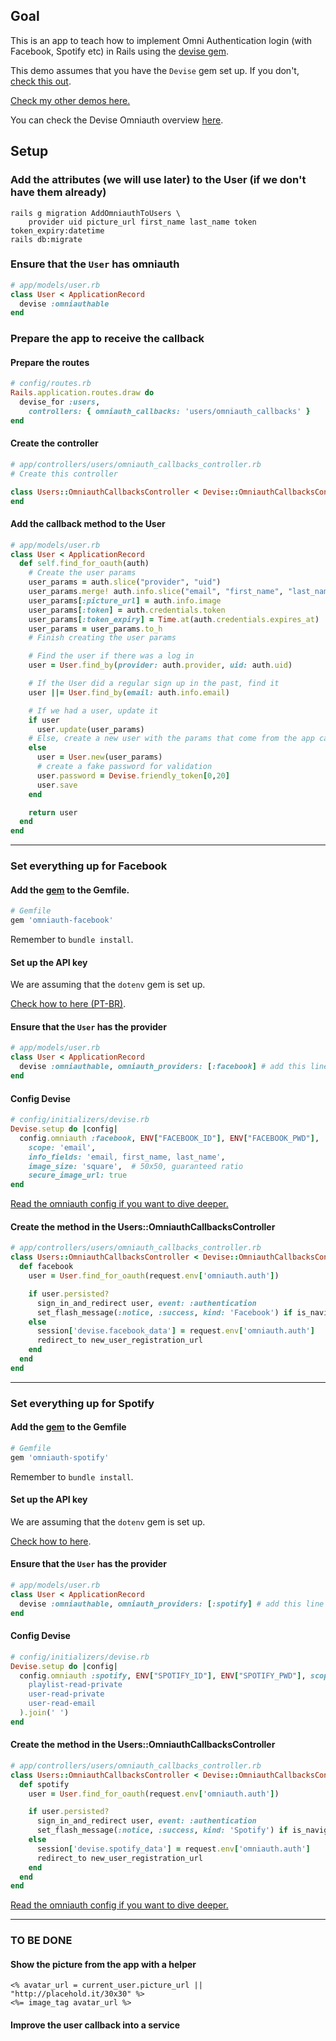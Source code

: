 ## Goal
This is an app to teach how to implement Omni Authentication login (with Facebook, Spotify etc) in Rails using the [devise gem](https://github.com/heartcombo/devise).

This demo assumes that you have the `Devise` gem set up. If you don't, [check this out](https://github.com/andrerferrer/devise-demo#goal).

[Check my other demos here.](https://github.com/andrerferrer/dedemos#devise)

You can check the Devise Omniauth overview [here](https://github.com/heartcombo/devise/wiki/OmniAuth:-Overview).

## Setup

### Add the attributes (we will use later) to the User (if we don't have them already)
```
rails g migration AddOmniauthToUsers \
    provider uid picture_url first_name last_name token token_expiry:datetime
rails db:migrate
```

### Ensure that the `User` has omniauth
```ruby
# app/models/user.rb
class User < ApplicationRecord
  devise :omniauthable
end
```

### Prepare the app to receive the callback

#### Prepare the routes
```ruby
# config/routes.rb
Rails.application.routes.draw do
  devise_for :users,
    controllers: { omniauth_callbacks: 'users/omniauth_callbacks' }
end
```

#### Create the controller
```ruby
# app/controllers/users/omniauth_callbacks_controller.rb
# Create this controller

class Users::OmniauthCallbacksController < Devise::OmniauthCallbacksController
end
```

#### Add the callback method to the User
```ruby
# app/models/user.rb
class User < ApplicationRecord
  def self.find_for_oauth(auth)
    # Create the user params
    user_params = auth.slice("provider", "uid")
    user_params.merge! auth.info.slice("email", "first_name", "last_name")
    user_params[:picture_url] = auth.info.image
    user_params[:token] = auth.credentials.token
    user_params[:token_expiry] = Time.at(auth.credentials.expires_at)
    user_params = user_params.to_h
    # Finish creating the user params

    # Find the user if there was a log in
    user = User.find_by(provider: auth.provider, uid: auth.uid)

    # If the User did a regular sign up in the past, find it
    user ||= User.find_by(email: auth.info.email)

    # If we had a user, update it
    if user
      user.update(user_params)
    # Else, create a new user with the params that come from the app callback
    else
      user = User.new(user_params)
      # create a fake password for validation
      user.password = Devise.friendly_token[0,20]
      user.save
    end

    return user
  end
end
```

---
### Set everything up for Facebook
#### Add the [gem](https://github.com/simi/omniauth-facebook#omniauth-facebook--) to the Gemfile.
```ruby
# Gemfile
gem 'omniauth-facebook'
```

Remember to `bundle install`.

#### Set up the API key

We are assuming that the `dotenv` gem is set up.

[Check how to here (PT-BR)](apps_apis/facebook/facebook.md).

#### Ensure that the `User` has the provider
```ruby
# app/models/user.rb
class User < ApplicationRecord
  devise :omniauthable, omniauth_providers: [:facebook] # add this line
end
```

#### Config Devise
```ruby
# config/initializers/devise.rb
Devise.setup do |config|
  config.omniauth :facebook, ENV["FACEBOOK_ID"], ENV["FACEBOOK_PWD"],
    scope: 'email',
    info_fields: 'email, first_name, last_name',
    image_size: 'square',  # 50x50, guaranteed ratio
    secure_image_url: true
end

```

[Read the omniauth config if you want to dive deeper.](https://github.com/simi/omniauth-facebook#configuring)

#### Create the method in the Users::OmniauthCallbacksController

```ruby
# app/controllers/users/omniauth_callbacks_controller.rb
class Users::OmniauthCallbacksController < Devise::OmniauthCallbacksController
  def facebook
    user = User.find_for_oauth(request.env['omniauth.auth'])

    if user.persisted?
      sign_in_and_redirect user, event: :authentication
      set_flash_message(:notice, :success, kind: 'Facebook') if is_navigational_format?
    else
      session['devise.facebook_data'] = request.env['omniauth.auth']
      redirect_to new_user_registration_url
    end
  end
end
```

---
### Set everything up for Spotify
#### Add the [gem](https://github.com/icoretech/omniauth-spotify#spotify-omniauth-strategy) to the Gemfile
```ruby
# Gemfile
gem 'omniauth-spotify'
```

Remember to `bundle install`.

#### Set up the API key

We are assuming that the `dotenv` gem is set up.

[Check how to here](apps_apis/spotify/spotify.md).

#### Ensure that the `User` has the provider
```ruby
# app/models/user.rb
class User < ApplicationRecord
  devise :omniauthable, omniauth_providers: [:spotify] # add this line
end
```

#### Config Devise
```ruby
# config/initializers/devise.rb
Devise.setup do |config|
  config.omniauth :spotify, ENV["SPOTIFY_ID"], ENV["SPOTIFY_PWD"], scope: %w(
    playlist-read-private
    user-read-private
    user-read-email
  ).join(' ')
end
```
#### Create the method in the Users::OmniauthCallbacksController

```ruby
# app/controllers/users/omniauth_callbacks_controller.rb
class Users::OmniauthCallbacksController < Devise::OmniauthCallbacksController
  def spotify
    user = User.find_for_oauth(request.env['omniauth.auth'])

    if user.persisted?
      sign_in_and_redirect user, event: :authentication
      set_flash_message(:notice, :success, kind: 'Spotify') if is_navigational_format?
    else
      session['devise.spotify_data'] = request.env['omniauth.auth']
      redirect_to new_user_registration_url
    end
  end
end
```

[Read the omniauth config if you want to dive deeper.](https://github.com/simi/omniauth-facebook#configuring)

---
### TO BE DONE

#### Show the picture from the app with a helper
```erb
<% avatar_url = current_user.picture_url || "http://placehold.it/30x30" %>
<%= image_tag avatar_url %>

```

#### Improve the user callback into a service
